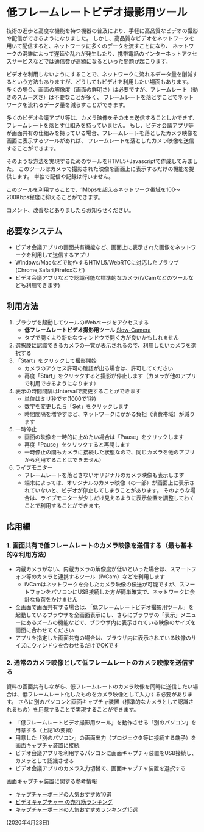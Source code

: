 # 低フレームレートビデオ撮影用ツール

技術の進歩と高度な機能を持つ機器の普及により、手軽に高品質なビデオの撮影や配信ができるようになりました。
しかし、高品質なビデオをネットワークを用いて配信すると、ネットワークに多くのデータを流すことになり、
ネットワークの混雑によって遅延や乱れが発生したり、携帯電話のインターネットアクセスサービスなどでは通信費が高額になるといった問題が起こります。

ビデオを利用しないようにすることで、ネットワークに流れるデータ量を削減するという方法もありますが、どうしてもビデオを利用したい場面もあります。
多くの場合、画面の解像度（画面の鮮明さ）は必要ですが、フレームレート（動きのスムーズさ）は不要なことが多く、
フレームレートを落とすことでネットワークを流れるデータ量を減らすことができます。

多くのビデオ会議アプリ等は、カメラ映像をそのまま送信することしかできず、フレームレートを落とす仕組みを持っていません。
もし、ビデオ会議アプリ等が画面共有の仕組みを持っている場合、フレームレートを落としたカメラ映像を画面に表示するツールがあれば、
フレームレートを落としたカメラ映像を送信することができます。

そのような方法を実現するためのツールをHTML5+Javascriptで作成してみました。
このツールはカメラで撮影された映像を画面上に表示するだけの機能を提供します。
単独で配信や記録は行いません。

このツールを利用することで、1Mbpsを超えるネットワーク帯域を100～200Kbps程度に抑えることができます。

コメント、改善などありましたらお知らせください。

## 必要なシステム

- ビデオ会議アプリの画面共有機能など、画面上に表示された画像をネットワークを利用して送信するアプリ
- Windows/Macなどで動作するHTML5/WebRTCに対応したブラウザ(Chrome,Safari,Firefoxなど)
- ビデオ会議アプリなどで認識可能な標準的なカメラ(iVCamなどのツールなども利用できます)

## 利用方法

1. ブラウザを起動してツールのWebページをアクセスする
   - **低フレームレートビデオ撮影用ツール** [Slow-Camera](slow-camera)
   - タブで開くより新たなウィンドウで開く方が良いかもしれません
2. 選択肢に認識できるカメラの一覧が表示されるので、利用したいカメラを選択する
3. 「Start」をクリックして撮影開始
   - カメラのアクセス許可の確認が出る場合は、許可してください
   - 再度「Start」をクリックすると撮影が停止します（カメラが他のアプリで利用できるようになります）
4. 表示の時間間隔はIntervalで変更することができます
   - 単位はミリ秒です(1000で1秒)
   - 数字を変更したら「Set」をクリックします
   - 時間間隔を増やすほど、ネットワークにかかる負担（消費帯域）が減ります
5. 一時停止
   - 画面の映像を一時的に止めたい場合は「Pause」をクリックします
   - 再度「Pause」をクリックすると再開します
   - 一時停止の間もカメラに接続した状態なので、同じカメラを他のアプリから利用することはできません）
6. ライブモニター
   - フレームレートを落とさないオリジナルのカメラ映像も表示します
   - 端末によっては、オリジナルのカメラ映像（の一部）が画面上に表示されていないと、ビデオが停止してしまうことがあります。
   そのような場合は、ライブモニターが少しだけ見えるように表示位置を調整しておくことで利用することができます。

## 応用編

### 1. 画面共有で低フレームレートのカメラ映像を送信する（最も基本的な利用方法）

- 内蔵カメラがない、内蔵カメラの解像度が低いといった場合は、スマートフォン等のカメラと連携するツール（iVCam）などを利用します
  - iVCamはネットワークを介したカメラ映像の伝送が可能ですが、スマートフォンをパソコンにUSB接続した方が簡単確実で、ネットワークに余計な負荷をかけません
- 全画面で画面共有する場合は、「低フレームレートビデオ撮影用ツール」を起動しているブラウザを全画面表示にし、さらにブラウザの「表示」メニューにあるズームの機能などで、ブラウザ内に表示されている映像のサイズを画面に合わせてください
- アプリを指定した画面共有の場合は、ブラウザ内に表示されている映像のサイズにウィンドウを合わせるだけでOKです

### 2. 通常のカメラ映像として低フレームレートのカメラ映像を送信する

資料の画面共有しながら、低フレームレートのカメラ映像を同時に送信したい場合は、低フレームレート化したものをカメラ映像として入力する必要があります。
さらに別のパソコンと画面キャプチャ装置（標準的なカメラとして認識されるもの）を用意することで実現することができます。

- 「低フレームレートビデオ撮影用ツール」を動作させる「別のパソコン」を用意する（上記1の要領）
- 用意した「別のパソコン」の画面出力（プロジェクタ等に接続する端子）を画面キャプチャ装置に接続
- ビデオ会議アプリを利用するパソコンに画面キャプチャ装置をUSB接続し、カメラとして認識させる
- ビデオ会議アプリのカメラ入力切替で、画面キャプチャ装置を選択する

画面キャプチャ装置に関する参考情報

- [キャプチャーボードの人気おすすめ10選](https://eco-points.jp/901)
- [ビデオキャプチャー の売れ筋ランキング](https://www.hikaku.com/ec_shopping/ec/keywordSearch/3/49406)
- [キャプチャーボードの人気おすすめランキング15選](https://ranking.goo.ne.jp/select/5421)

(2020年4月23日)
